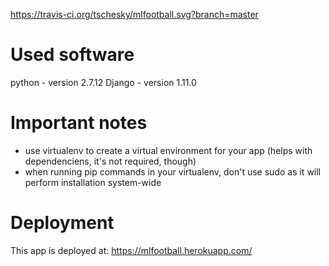 https://travis-ci.org/tschesky/mlfootball.svg?branch=master

# Used software

python - version 2.7.12
Django - version 1.11.0

# Important notes

* use virtualenv to create a virtual environment for your app (helps with dependenciens, it's not required, though)
* when running pip commands in your virtualenv, don't use sudo as it will perform installation system-wide

# Deployment

This app is deployed at: https://mlfootball.herokuapp.com/


